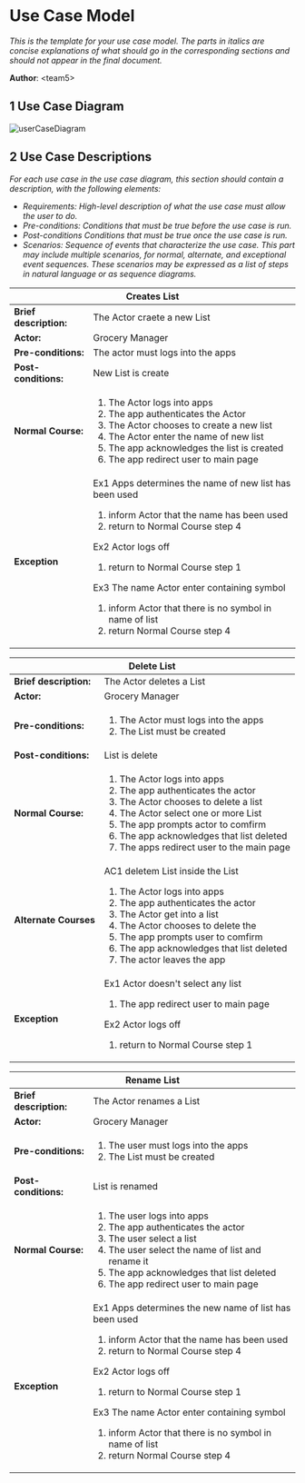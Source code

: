 # Use Case Model

*This is the template for your use case model. The parts in italics are concise explanations of what should go in the corresponding sections and should not appear in the final document.*

**Author**: \<team5\>

## 1 Use Case Diagram

![userCaseDiagram](https://github.com/qc-se-spring2018/370Spring18Team5/blob/master/GroupProject/Design-Team/Use%20Case.jpg)

## 2 Use Case Descriptions

*For each use case in the use case diagram, this section should contain a description, with the following elements:*

- *Requirements: High-level description of what the use case must allow the user to do.*
- *Pre-conditions: Conditions that must be true before the use case is run.*
- *Post-conditions Conditions that must be true once the use case is run.*
- *Scenarios: Sequence of events that characterize the use case. This part may include multiple scenarios, for normal, alternate, and exceptional event sequences. These scenarios may be expressed as a list of steps in natural language or as sequence diagrams.*

<!-- 1 -->
<table>
	<thead>
		<tr>
			<th colspan="3"><b>Creates List</b></th>
		</tr>
	</thead>
	<tbody>
		<tr>
			<td><b>Brief description:</b></td>
			<td>The Actor craete a new List</td>
		</tr>
		<tr>
			<td><b>Actor:</b></td>
			<td>Grocery Manager</td>
		</tr>
		<tr>
			<td><b>Pre-conditions:</b></td>
			<td>The actor must logs into the apps</td>
		</tr>
		<tr>
			<td><b>Post-conditions:</b></td>
			<td>New List is create</td>
		</tr>
		<tr>
			<td><b>Normal Course:</b></td>
			<td>
				<ol>
					<li>The Actor logs into apps</li>
					<li>The app authenticates the Actor</li>
					<li>The Actor chooses to create a new list</li>
					<li>The Actor  enter the name of new list</li>
					<li>The app acknowledges the list is created</li>
					<li>The app redirect user to main page</li>
				</ol>
			</td>
		</tr>
		<tr>
			<td><b>Exception</b></td>
			<td>Ex1 Apps determines the name of new list has been used
				<ol>
					<li>inform Actor that the name has been used</li>
					<li>return to Normal Course step 4</li>
				</ol>
				Ex2 Actor logs off
				<ol>
					<li>return to Normal Course step 1</li>
				</ol>
				Ex3  The name Actor enter containing symbol<br>
				<ol>
					<li>inform Actor that there is no symbol in name of list</li>
					<li>return Normal Course step 4</li>
				</ol>
			</td>
		</tr>
	</tbody>
</table>
<!-- 2 -->
<table>
	<thead>
		<tr>
			<th colspan="3"><b>Delete List</b></th>
		</tr>
	</thead>
	<tbody>
		<tr>
			<td><b>Brief description:</b></td>
			<td>The Actor deletes a  List</td>
		</tr>
		<tr>
			<td><b>Actor:</b></td>
			<td>Grocery Manager</td>
		</tr>
		<tr>
			<td><b>Pre-conditions:</b></td>
			<td>
				<ol>
					<li>The Actor must logs into the apps</li>
					<li>The List must be created</li>
				</ol>
			</td>
		</tr>
		<tr>
			<td><b>Post-conditions:</b></td>
			<td>List is delete</td>
		</tr>
		<tr>
			<td><b>Normal Course:</b></td>
			<td>
				<ol>
					<li>The Actor logs into apps</li>
					<li>The app authenticates the actor</li>
					<li>The Actor chooses to delete a list</li>
					<li>The Actor select one or more List</li>
					<li>The app prompts actor to comfirm </li>
					<li>The app acknowledges that list deleted</li>
					<li>The apps redirect  user to the main page</li>
				</ol>
			</td>
		</tr>
		<tr>
			<td><b>Alternate Courses</b></td>
			<td>
				AC1 deletem List inside the List
				<ol>
					<li>The Actor logs into apps</li>
					<li>The app authenticates the actor</li>
					<li>The Actor get into a list</li>
					<li>The Actor chooses to delete the</li>
					<li>The app prompts user to comfirm</li>
					<li>The app acknowledges that list deleted</li>
					<li>The actor leaves the app</li>
				</ol>
			</td>
		</tr>
		<tr>
			<td><b>Exception</b></td>
			<td>Ex1 Actor doesn't select any list
				<ol>
					<li>The app redirect user to main page</li>
				</ol>
				Ex2 Actor logs off
				<ol>
					<li>return to Normal Course step 1</li>
				</ol>
			</td>
		</tr>
	</tbody>
</table>

<!-- 3 -->

<table>
	<thead>
		<tr>
			<th colspan="3"><b>Rename List</b></th>
		</tr>
	</thead>
	<tbody>
		<tr>
			<td><b>Brief description:</b></td>
			<td>The Actor renames a  List</td>
		</tr>
		<tr>
			<td><b>Actor:</b></td>
			<td>Grocery Manager</td>
		</tr>
		<tr>
			<td><b>Pre-conditions:</b></td>
			<td>
				<ol>
					<li>The user must logs into the apps</li>
					<li>The List must be created</li>
				</ol>
			</td>
		</tr>
		<tr>
			<td><b>Post-conditions:</b></td>
			<td>List is renamed</td>
		</tr>
		<tr>
			<td><b>Normal Course:</b></td>
			<td>
				<ol>
					<li>The user logs into apps</li>
					<li>The app authenticates the actor</li>
					<li>The user select  a list</li>
					<li>The user select the name of list and rename it</li>
					<li>The app acknowledges that list deleted</li>
					<li>The app redirect user to main page</li>
				</ol>
			</td>
		</tr>
		<tr>
			<td><b>Exception</b></td>
			<td>Ex1 Apps determines the new name of list has been used
				<ol>
					<li>inform Actor that the name has been used</li>
					<li>return to Normal Course step 4</li>
				</ol>
				Ex2 Actor logs off
				<ol>
					<li>return to Normal Course step 1</li>
				</ol>
				Ex3  The name Actor enter containing symbol<br>
				<ol>
					<li>inform Actor that there is no symbol in name of list</li>
					<li>return Normal Course step 4</li>
				</ol>
			</td>
		</tr>
	</tbody>
</table>
